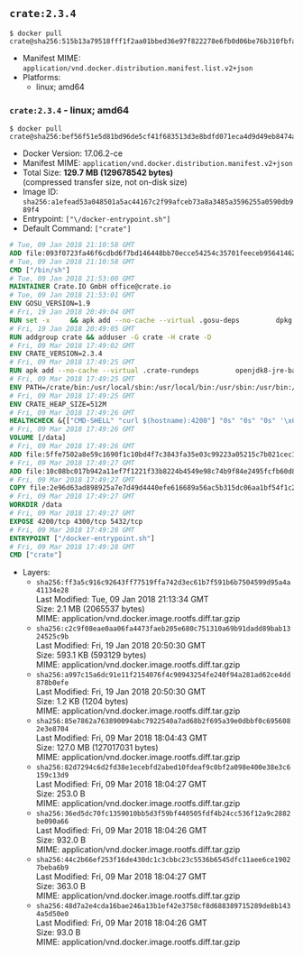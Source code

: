 ## `crate:2.3.4`

```console
$ docker pull crate@sha256:515b13a79518fff1f2aa01bbed36e97f822278e6fb0d06be76b310fbfa308920
```

-	Manifest MIME: `application/vnd.docker.distribution.manifest.list.v2+json`
-	Platforms:
	-	linux; amd64

### `crate:2.3.4` - linux; amd64

```console
$ docker pull crate@sha256:bef56f51e5d81bd96de5cf41f683513d3e8bdfd071eca4d9d49eb8474a5d738c
```

-	Docker Version: 17.06.2-ce
-	Manifest MIME: `application/vnd.docker.distribution.manifest.v2+json`
-	Total Size: **129.7 MB (129678542 bytes)**  
	(compressed transfer size, not on-disk size)
-	Image ID: `sha256:a1efead53a048501a5ac44167c2f99afceb73a8a3485a3596255a0590db989f4`
-	Entrypoint: `["\/docker-entrypoint.sh"]`
-	Default Command: `["crate"]`

```dockerfile
# Tue, 09 Jan 2018 21:10:58 GMT
ADD file:093f0723fa46f6cdbd6f7bd146448bb70ecce54254c35701feeceb956414622f in / 
# Tue, 09 Jan 2018 21:10:58 GMT
CMD ["/bin/sh"]
# Tue, 09 Jan 2018 21:53:00 GMT
MAINTAINER Crate.IO GmbH office@crate.io
# Tue, 09 Jan 2018 21:53:01 GMT
ENV GOSU_VERSION=1.9
# Fri, 19 Jan 2018 20:49:04 GMT
RUN set -x     && apk add --no-cache --virtual .gosu-deps         dpkg         gnupg         curl     && export ARCH=$(echo $(dpkg --print-architecture) | cut -d"-" -f3)     && curl -o /usr/local/bin/gosu -fSL "https://github.com/tianon/gosu/releases/download/$GOSU_VERSION/gosu-$ARCH"     && curl -o /usr/local/bin/gosu.asc -fSL "https://github.com/tianon/gosu/releases/download/$GOSU_VERSION/gosu-$ARCH.asc"     && export GNUPGHOME="$(mktemp -d)"     && gpg --keyserver hkp://keyserver.ubuntu.com:80 --recv-keys B42F6819007F00F88E364FD4036A9C25BF357DD4     && gpg --batch --verify /usr/local/bin/gosu.asc /usr/local/bin/gosu     && rm -rf "$GNUPGHOME" /usr/local/bin/gosu.asc     && chmod +x /usr/local/bin/gosu     && gosu nobody true     && apk del .gosu-deps
# Fri, 19 Jan 2018 20:49:05 GMT
RUN addgroup crate && adduser -G crate -H crate -D
# Fri, 09 Mar 2018 17:49:02 GMT
ENV CRATE_VERSION=2.3.4
# Fri, 09 Mar 2018 17:49:25 GMT
RUN apk add --no-cache --virtual .crate-rundeps         openjdk8-jre-base         python3         openssl         curl     && apk add --no-cache --virtual .build-deps         gnupg         tar     && curl -fSL -O https://cdn.crate.io/downloads/releases/crate-$CRATE_VERSION.tar.gz     && curl -fSL -O https://cdn.crate.io/downloads/releases/crate-$CRATE_VERSION.tar.gz.asc     && export GNUPGHOME="$(mktemp -d)"     && gpg --keyserver hkp://keyserver.ubuntu.com:80 --recv-keys 90C23FC6585BC0717F8FBFC37FAAE51A06F6EAEB     && gpg --batch --verify crate-$CRATE_VERSION.tar.gz.asc crate-$CRATE_VERSION.tar.gz     && rm -rf "$GNUPGHOME" crate-$CRATE_VERSION.tar.gz.asc     && mkdir /crate     && tar -xf crate-$CRATE_VERSION.tar.gz -C /crate --strip-components=1     && rm crate-$CRATE_VERSION.tar.gz     && ln -s /usr/bin/python3 /usr/bin/python     && apk del .build-deps
# Fri, 09 Mar 2018 17:49:25 GMT
ENV PATH=/crate/bin:/usr/local/sbin:/usr/local/bin:/usr/sbin:/usr/bin:/sbin:/bin
# Fri, 09 Mar 2018 17:49:25 GMT
ENV CRATE_HEAP_SIZE=512M
# Fri, 09 Mar 2018 17:49:26 GMT
HEALTHCHECK &{["CMD-SHELL" "curl $(hostname):4200"] "0s" "0s" "0s" '\x00'}
# Fri, 09 Mar 2018 17:49:26 GMT
VOLUME [/data]
# Fri, 09 Mar 2018 17:49:26 GMT
ADD file:5ffe7502a8e59c1690f1c10bd4f7c3843fa35e03c99223a05215c7b021cec1a1 in /crate/config/crate.yml 
# Fri, 09 Mar 2018 17:49:27 GMT
ADD file:10c08bc017b942a11ef7f1221f33b8224b4549e98c74b9f84e2495fcfb60d8ce in /crate/config/log4j2.properties 
# Fri, 09 Mar 2018 17:49:27 GMT
COPY file:2e96d63ad898925a7e7d49d4440efe616689a56ac5b315dc06aa1bf54f1c2e08 in / 
# Fri, 09 Mar 2018 17:49:27 GMT
WORKDIR /data
# Fri, 09 Mar 2018 17:49:27 GMT
EXPOSE 4200/tcp 4300/tcp 5432/tcp
# Fri, 09 Mar 2018 17:49:28 GMT
ENTRYPOINT ["/docker-entrypoint.sh"]
# Fri, 09 Mar 2018 17:49:28 GMT
CMD ["crate"]
```

-	Layers:
	-	`sha256:ff3a5c916c92643ff77519ffa742d3ec61b7f591b6b7504599d95a4a41134e28`  
		Last Modified: Tue, 09 Jan 2018 21:13:34 GMT  
		Size: 2.1 MB (2065537 bytes)  
		MIME: application/vnd.docker.image.rootfs.diff.tar.gzip
	-	`sha256:c2c9f08eae0aa06fa4473faeb205e680c751310a69b91dadd89bab1324525c9b`  
		Last Modified: Fri, 19 Jan 2018 20:50:30 GMT  
		Size: 593.1 KB (593129 bytes)  
		MIME: application/vnd.docker.image.rootfs.diff.tar.gzip
	-	`sha256:a997c15a6dc91e11f2154076f4c90943254fe240f94a281ad62ce4dd878b0efe`  
		Last Modified: Fri, 19 Jan 2018 20:50:30 GMT  
		Size: 1.2 KB (1204 bytes)  
		MIME: application/vnd.docker.image.rootfs.diff.tar.gzip
	-	`sha256:85e7862a763890094abc7922540a7ad68b2f695a39e0dbbf0c6956082e3e8704`  
		Last Modified: Fri, 09 Mar 2018 18:04:43 GMT  
		Size: 127.0 MB (127017031 bytes)  
		MIME: application/vnd.docker.image.rootfs.diff.tar.gzip
	-	`sha256:82d7294c6d2fd38e1ecebfd2abed10fdeaf9c0bf2a098e400e38e3c6159c13d9`  
		Last Modified: Fri, 09 Mar 2018 18:04:27 GMT  
		Size: 253.0 B  
		MIME: application/vnd.docker.image.rootfs.diff.tar.gzip
	-	`sha256:36ed5dc70fc1359010bb5d3f59bf440505fdf4b24cc536f12a9c2882be090a66`  
		Last Modified: Fri, 09 Mar 2018 18:04:26 GMT  
		Size: 932.0 B  
		MIME: application/vnd.docker.image.rootfs.diff.tar.gzip
	-	`sha256:44c2b66ef253f16de430dc1c3cbbc23c5536b6545dfc11aee6ce19027beba6b9`  
		Last Modified: Fri, 09 Mar 2018 18:04:27 GMT  
		Size: 363.0 B  
		MIME: application/vnd.docker.image.rootfs.diff.tar.gzip
	-	`sha256:48d7a2e4cda16bae246a13b1ef42e3758cf8d688389715289de8b1434a5d50e0`  
		Last Modified: Fri, 09 Mar 2018 18:04:26 GMT  
		Size: 93.0 B  
		MIME: application/vnd.docker.image.rootfs.diff.tar.gzip
